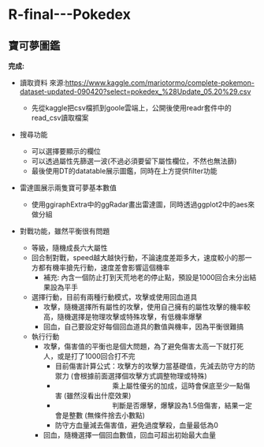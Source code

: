 # R-final---Pokedex

## 寶可夢圖鑑

**完成:**
  * 讀取資料 來源:https://www.kaggle.com/mariotormo/complete-pokemon-dataset-updated-090420?select=pokedex_%28Update_05.20%29.csv
    * 先從kaggle把csv檔抓到goole雲端上，公開後使用readr套件中的read_csv讀取檔案
    
    
  * 搜尋功能
    * 可以選擇要顯示的欄位
    * 可以透過屬性先篩選一波(不過必須要留下屬性欄位，不然也無法篩)
    * 最後使用DT的datatable展示圖鑑，同時在上方提供filter功能
    
    
  * 雷達圖展示兩隻寶可夢基本數值
    * 使用ggiraphExtra中的ggRadar畫出雷達圖，同時透過ggplot2中的aes來做分組
    
    
  * 對戰功能，雖然平衡很有問題
    * 等級，隨機成長六大屬性
    * 回合制對戰，speed越大越快行動，不論速度差距多大，速度較小的那一方都有機率搶先行動，速度差會影響這個機率
      * 補充: 內含一個防止打到天荒地老的停止點，預設是1000回合未分出結果設為平手
    * 選擇行動，目前有兩種行動模式，攻擊或使用回血道具
      * 攻擊，隨機選擇所有屬性的攻擊，使用自己擁有的屬性攻擊的機率較高，隨機選擇是物理攻擊或特殊攻擊，有低機率爆擊
      * 回血，自己要設定好每個回血道具的數值與機率，因為平衡很難搞
    * 執行行動
      * 攻擊，傷害值的平衡也是個大問題，為了避免傷害太高一下就打死人，或是打了1000回合打不完
        * 目前傷害計算公式：攻擊方的攻擊力當基礎值，先減去防守方的防禦力 (會根據前面選擇個攻擊方式調整物理或特殊)
        * 　　　　　　　　  乘上屬性優劣的加成，這時會保底至少一點傷害 (雖然沒看出什麼效果)
        * 　　　　　　　　  判斷是否爆擊，爆擊設為1.5倍傷害，結果一定會是整數 (無條件捨去小數點)
        * 防守方血量減去傷害值，避免過度擊殺，血量最低為0
      * 回血，隨機選擇一個回血數值，回血可超出初始最大血量
